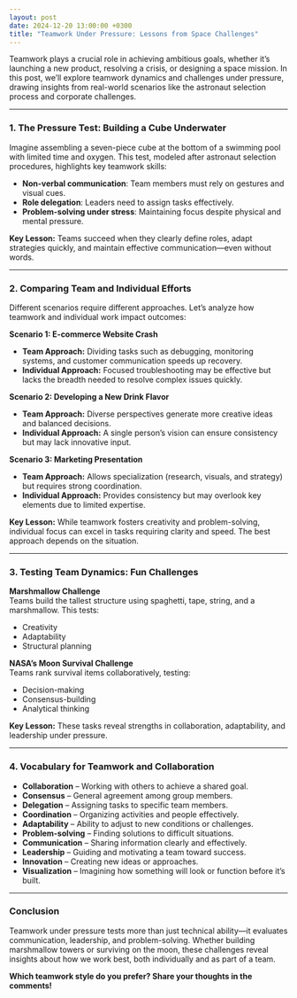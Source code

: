 ```yaml
---
layout: post
date: 2024-12-20 13:00:00 +0300
title: "Teamwork Under Pressure: Lessons from Space Challenges"
---
```


Teamwork plays a crucial role in achieving ambitious goals, whether it’s launching a new product, resolving a crisis, or designing a space mission. In this post, we’ll explore teamwork dynamics and challenges under pressure, drawing insights from real-world scenarios like the astronaut selection process and corporate challenges.

---

### **1. The Pressure Test: Building a Cube Underwater**
Imagine assembling a seven-piece cube at the bottom of a swimming pool with limited time and oxygen. This test, modeled after astronaut selection procedures, highlights key teamwork skills:
- **Non-verbal communication**: Team members must rely on gestures and visual cues.
- **Role delegation**: Leaders need to assign tasks effectively.
- **Problem-solving under stress**: Maintaining focus despite physical and mental pressure.

**Key Lesson:** Teams succeed when they clearly define roles, adapt strategies quickly, and maintain effective communication—even without words.

---

### **2. Comparing Team and Individual Efforts**
Different scenarios require different approaches. Let’s analyze how teamwork and individual work impact outcomes:

**Scenario 1: E-commerce Website Crash**  
- **Team Approach:** Dividing tasks such as debugging, monitoring systems, and customer communication speeds up recovery.
- **Individual Approach:** Focused troubleshooting may be effective but lacks the breadth needed to resolve complex issues quickly.

**Scenario 2: Developing a New Drink Flavor**  
- **Team Approach:** Diverse perspectives generate more creative ideas and balanced decisions.
- **Individual Approach:** A single person’s vision can ensure consistency but may lack innovative input.

**Scenario 3: Marketing Presentation**  
- **Team Approach:** Allows specialization (research, visuals, and strategy) but requires strong coordination.
- **Individual Approach:** Provides consistency but may overlook key elements due to limited expertise.

**Key Lesson:** While teamwork fosters creativity and problem-solving, individual focus can excel in tasks requiring clarity and speed. The best approach depends on the situation.

---

### **3. Testing Team Dynamics: Fun Challenges**
**Marshmallow Challenge**  
Teams build the tallest structure using spaghetti, tape, string, and a marshmallow. This tests:
- Creativity
- Adaptability
- Structural planning

**NASA’s Moon Survival Challenge**  
Teams rank survival items collaboratively, testing:
- Decision-making
- Consensus-building
- Analytical thinking

**Key Lesson:** These tasks reveal strengths in collaboration, adaptability, and leadership under pressure.

---

### **4. Vocabulary for Teamwork and Collaboration**
- **Collaboration** – Working with others to achieve a shared goal.  
- **Consensus** – General agreement among group members.  
- **Delegation** – Assigning tasks to specific team members.  
- **Coordination** – Organizing activities and people effectively.  
- **Adaptability** – Ability to adjust to new conditions or challenges.  
- **Problem-solving** – Finding solutions to difficult situations.  
- **Communication** – Sharing information clearly and effectively.  
- **Leadership** – Guiding and motivating a team toward success.  
- **Innovation** – Creating new ideas or approaches.  
- **Visualization** – Imagining how something will look or function before it’s built.  

---

### **Conclusion**
Teamwork under pressure tests more than just technical ability—it evaluates communication, leadership, and problem-solving. Whether building marshmallow towers or surviving on the moon, these challenges reveal insights about how we work best, both individually and as part of a team.

**Which teamwork style do you prefer? Share your thoughts in the comments!**